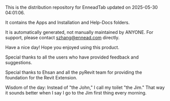 This is the distribution repository for EnneadTab updated on 2025-05-30 04:01:06.

It contains the Apps and Installation and Help-Docs folders.

It is automatically generated, not manually maintained by ANYONE.
For support, please contact szhang@ennead.com directly.

Have a nice day! Hope you enjoyed using this product.

Special thanks to all the users who have provided feedback and suggestions.

Special thanks to Ehsan and all the pyRevit team for providing the foundation for the Revit Extension.



Wisdom of the day:
Instead of "the John," I call my toilet "the Jim." That way it sounds better when I say I go to the Jim first thing every morning.
